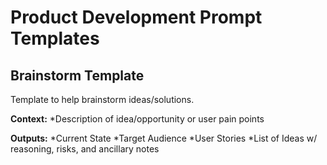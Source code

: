 # Product Development Prompt Templates

## Brainstorm Template
Template to help brainstorm ideas/solutions.

**Context:**
*Description of idea/opportunity or user pain points

**Outputs:**
*Current State
*Target Audience
*User Stories
*List of Ideas w/ reasoning, risks, and ancillary notes
